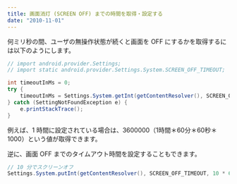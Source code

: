 ```yaml
---
title: 画面消灯 (SCREEN OFF) までの時間を取得・設定する
date: "2010-11-01"
---
```


何ミリ秒の間、ユーザの無操作状態が続くと画面を OFF にするかを取得するには以下のようにします。

```java
// import android.provider.Settings;
// import static android.provider.Settings.System.SCREEN_OFF_TIMEOUT;

int timeoutInMs = 0;
try {
    timeoutInMs = Settings.System.getInt(getContentResolver(), SCREEN_OFF_TIMEOUT);
} catch (SettingNotFoundException e) {
    e.printStackTrace();
}
```

例えば、1 時間に設定されている場合は、3600000（1時間＊60分＊60秒＊1000）という値が取得できます。

逆に、画面 OFF までのタイムアウト時間を設定することもできます。

```java
// 10 分でスクリーンオフ
Settings.System.putInt(getContentResolver(), SCREEN_OFF_TIMEOUT, 10 * 60 * 1000);
```

